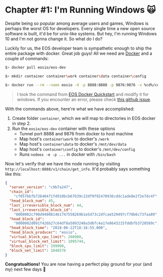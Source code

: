 # Chapter #1: I'm Running Windows 🙀

Despite being so popular among average users and games, Windows is perhaps the worst OS for developers. Every single time a new open source software is built, it'd be for unix-like systems. But hey, I'm running Windows 10 and I'm not gonna change it. So what do I do?

Luckily for us, the EOS developer team is sympathetic enough to ship the entire package with docker. Great job guys! All we need are [Docker](https://store.docker.com/search?type=edition&offering=community) and a couple of commands:

```sh
$> docker pull eosio/eos-dev

$> mkdir container container\work container\data container\config

$> docker run --rm --name eosio -d -p 8888:8888 -p 9876:9876 -v %cd%/container/work:/work -v %cd%/container/data:/mnt/dev/data -v %cd%/container/config:/mnt/dev/config eosio/eos-dev  /bin/bash -c "nodeos -e -p eosio --plugin eosio::wallet_api_plugin --plugin eosio::wallet_plugin --plugin eosio::producer_plugin --plugin eosio::history_plugin --plugin eosio::chain_api_plugin --plugin eosio::history_api_plugin --plugin eosio::http_plugin -d /mnt/dev/data --config-dir /mnt/dev/config --http-server-address=0.0.0.0:8888 --access-control-allow-origin=* --contracts-console"
```

> I took the command from [EOS Docker Quickstart](https://developers.eos.io/eosio-nodeos/docs/docker-quickstart) and modify it for windows. If you encounter an error, please check [this github issue](https://github.com/docker/for-win/issues/1038).

With the commands above, here're what we have accomplished:

1.  Create folder `container`, which we will map to directories in EOS docker in step 2.
2.  Run the `eosio/eos-dev` container with these options
    - Tunnel port 8888 and 9876 from docker to host machine
    - Map host's `container\work` to docker's `/work`
    - Map host's `container\data` to docker's `/mnt/dev/data`
    - Map host's `container\config` to docker's `/mnt/dev/config`
    - Runs `nodeos -e -p ...` in docker with `/bin/bash`

Now let's verify that we have the node running by visiting `http://localhost:8888/v1/chain/get_info`. It'd probably says something like this:

```json
{
  "server_version": "c9b7a247",
  "chain_id":
    "cf057bbfb72640471fd910bcb67639c22df9f92470936cddc1ade0e2f2e7dc4f",
  "head_block_num": 45,
  "last_irreversible_block_num": 44,
  "last_irreversible_block_id":
    "0000002c790d940081461747558269b1e5d73c2dfcae529497cf78b6c73faa89",
  "head_block_id":
    "0000002d091f426b27c64df8a5893248a3d6fc4a17e8643215fddbfb3720589c",
  "head_block_time": "2018-06-22T18:16:55.000",
  "head_block_producer": "eosio",
  "virtual_block_cpu_limit": 208980,
  "virtual_block_net_limit": 1095744,
  "block_cpu_limit": 199900,
  "block_net_limit": 1048576
}
```

**Congratualtions!** You are now having a perfect play ground for your (and my) next few days 🤪
